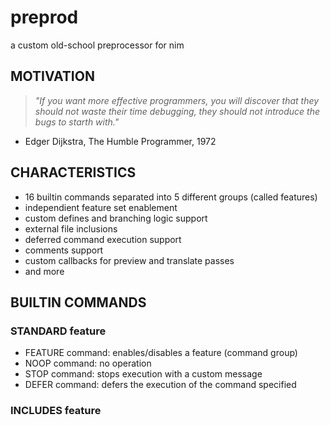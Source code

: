 # preprod
a custom old-school preprocessor for nim

## MOTIVATION
> *"If you want more effective programmers, you will discover that they should not waste their time debugging, they should not introduce the bugs to starth with."*
- Edger Dijkstra, The Humble Programmer, 1972

## CHARACTERISTICS

* 16 builtin commands separated into 5 different groups (called features)
* independient feature set enablement
* custom defines and branching logic support
* external file inclusions
* deferred command execution support
* comments support
* custom callbacks for preview and translate passes
* and more

## BUILTIN COMMANDS

### STANDARD feature
* FEATURE command: enables/disables a feature (command group)
* NOOP command: no operation
* STOP command: stops execution with a custom message
* DEFER command: defers the execution of the command specified

### INCLUDES feature
* INCLUDE command: includes an external file into the preprocessed contents

### COMMENTS feature
* COMMENT command: customizes the character used to comment ('#' by default)

### CONSOLES feature
* INFO command: emit text to stdout when previewing
* DEBUG command: emits text to stderr when previewing
* PRINT command: emit text to stdout when translating
* ERROR command: emit text to stderr when translating

### BRANCHES feature
* IFDEF command: open a branch if something is defined
* IFNDEF command: open a branch if something is not defined
* ELSE command: toggles the branch
* ENDIF command: ends the branch
* DEF command: adds a conditional define
* UNDEF command: deletes a conditional define

## AVAILABLE OPTIONS

*allowLeftWhitespace*: enables/disables the acceptance of whitespace before a command (true by default)

*linePrefix*: customizes the line prefix (".$" by default)

*initialCommentPrefix*: sets the initial comment prefix ("#" by default)

*initialEnabledFeatures*: customizes the initial enabled features (all by default)

*initialConditionalDefines*: sets the initial conditional defines (none by default)

*customPrefix*: sets the prefix for custom commands ("." by default)

*keepBlankLines*: establishes if produced blank lines are kept in the output (true by default)

*initialLineAppendix*: sets the initial line appendix (EOL by default)

## USAGE

```nim
    var opt = PREPROD_DEFAULT_OPTIONS
    opt.initialConditionalDefines = @["x"]
    let p = newPreprodPreprocessor(@[
      ".$ IFDEF x",
      "x!",
      ".$ ELSE",
      "no x!",
      ".$ ENDIF"
    ], opt)
    let r = p.run()
    if r.ok:
      echo r.output # "x!"

```

## RELATED

You may also want to check my other nimlang projects:

* [`xam`](https://github.com/j-a-s-d/xam), my multipurpose productivity library for nim
* [`rodster`](https://github.com/j-a-s-d/rodster), my application framework for nim
* [`webrod`](https://github.com/j-a-s-d/webrod), my http server for nim

## HISTORY

* 09-02-22 *[1.0.2]*
	- added registerFeature, hasFeature, enableFeature and isFeatureEnabled to exports
	- added constructors overloads
* 08-02-22 *[1.0.1]*
	- added hasConditionalDefine, addConditionalDefine, removeConditionalDefine to exports
	- updated xam dependency to 1.7.0
* 28-12-21 *[1.0.0]*
	- first public release
* 08-12-21 *[0.0.1]*
	- started coding
